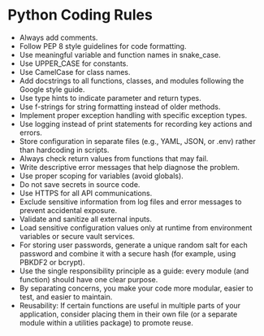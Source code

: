 # Python Coding Rules

- Always add comments.
- Follow PEP 8 style guidelines for code formatting.
- Use meaningful variable and function names in snake_case.
- Use UPPER_CASE for constants.
- Use CamelCase for class names.
- Add docstrings to all functions, classes, and modules following the Google style guide.
- Use type hints to indicate parameter and return types.
- Use f-strings for string formatting instead of older methods.
- Implement proper exception handling with specific exception types.
- Use logging instead of print statements for recording key actions and errors.
- Store configuration in separate files (e.g., YAML, JSON, or .env) rather than hardcoding in scripts.
- Always check return values from functions that may fail.
- Write descriptive error messages that help diagnose the problem.
- Use proper scoping for variables (avoid globals).
- Do not save secrets in source code.
- Use HTTPS for all API communications.
- Exclude sensitive information from log files and error messages to prevent accidental exposure.
- Validate and sanitize all external inputs.
- Load sensitive configuration values only at runtime from environment variables or secure vault services.
- For storing user passwords, generate a unique random salt for each password and combine it with a secure hash (for example, using PBKDF2 or bcrypt).
- Use the single responsibility principle as a guide: every module (and function) should have one clear purpose.
- By separating concerns, you make your code more modular, easier to test, and easier to maintain.
- Reusability: If certain functions are useful in multiple parts of your application, consider placing them in their own file (or a separate module within a utilities package) to promote reuse.